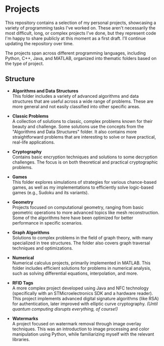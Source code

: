# Projects

This repository contains a selection of my personal projects, showcasing a variety of programming tasks I've worked on. These aren't necessarily the most difficult, long, or complex projects I've done, but they represent code I'm happy to share publicly at this moment as a first draft. I'll continue updating the repository over time.

The projects span across different programming languages, including Python, C++, Java, and MATLAB, organized into thematic folders based on the type of project.

## Structure

- **Algorithms and Data Structures**  
  This folder includes a variety of advanced algorithms and data structures that are useful across a wide range of problems. These are more general and not easily classified into other specific areas.  

- **Classic Problems**  
  A collection of solutions to classic, complex problems known for their beauty and challenge. Some solutions use the concepts from the "Algorithms and Data Structures" folder. It also contains more straightforward problems that are interesting to solve or have practical, real-life applications.

- **Cryptography**  
  Contains basic encryption techniques and solutions to some decryption challenges. The focus is on both theoretical and practical cryptographic problems.

- **Games**  
  This folder explores simulations of strategies for various chance-based games, as well as my implementations to efficiently solve logic-based games (e.g., Sudoku and its variants).

- **Geometry**  
  Projects focused on computational geometry, ranging from basic geometric operations to more advanced topics like mesh reconstruction. Some of the algorithms here have been optimized for better performance in specific scenarios.

- **Graph Algorithms**  
  Solutions to complex problems in the field of graph theory, with many specialized in tree structures. The folder also covers graph traversal techniques and optimizations.

- **Numerical**  
  Numerical calculus projects, primarily implemented in MATLAB. This folder includes efficient solutions for problems in numerical analysis, such as solving differential equations, interpolation, and more.

- **RFID Tags**  
  A more complex project developed using Java and NFC technology (specifically with an STMicroelectronics SDK and a hardware reader). This project implements advanced digital signature algorithms (like RSA) for authentication, later improved with elliptic curve cryptography. *(Until quantum computing disrupts everything, of course!)*

- **Watermarks**  
  A project focused on watermark removal through image overlay techniques. This was an introduction to image processing and color manipulation using Python, while familiarizing myself with the relevant libraries.
